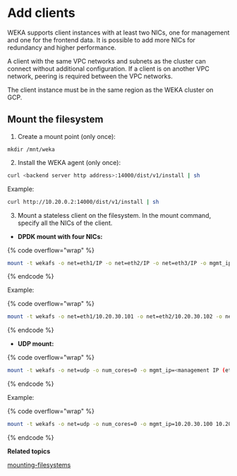 # Add clients

WEKA supports client instances with at least two NICs, one for management and one for the frontend data. It is possible to add more NICs for redundancy and higher performance.

A client with the same VPC networks and subnets as the cluster can connect without additional configuration. If a client is on another VPC network, peering is required between the VPC networks.

The client instance must be in the same region as the WEKA cluster on GCP.

## Mount the filesystem

1. Create a mount point (only once):&#x20;

```
mkdir /mnt/weka
```

2. Install the WEKA agent (only once):

```bash
curl <backend server http address>:14000/dist/v1/install | sh
```

Example:

```bash
curl http://10.20.0.2:14000/dist/v1/install | sh
```

3. Mount a stateless client on the filesystem. In the mount command, specify all the NICs of the client.

* **DPDK mount with four NICs:**

{% code overflow="wrap" %}
```bash
mount -t wekafs -o net=eth1/IP -o net=eth2/IP -o net=eth3/IP -o mgmt_ip=<management IP (eth0)> <backend server IP address>/<filesystem name> /mnt/weka
```
{% endcode %}

Example:

{% code overflow="wrap" %}
```bash
mount -t wekafs -o net=eth1/10.20.30.101 -o net=eth2/10.20.30.102 -o net=eth3/10.20.30.103 -o mgmt_ip=10.20.30.100 10.20.30.40/fs1 /mnt/weka
```
{% endcode %}

* **UDP mount:**&#x20;

{% code overflow="wrap" %}
```bash
mount -t wekafs -o net=udp -o num_cores=0 -o mgmt_ip=<management IP (eth0)> <backend server IP address>/<filesystem name> /mnt/weka
```
{% endcode %}

Example:

{% code overflow="wrap" %}
```bash
mount -t wekafs -o net=udp -o num_cores=0 -o mgmt_ip=10.20.30.100 10.20.30.40/fs1 /mnt/weka
```
{% endcode %}

**Related topics**

[mounting-filesystems](../../weka-filesystems-and-object-stores/mounting-filesystems/ "mention")
